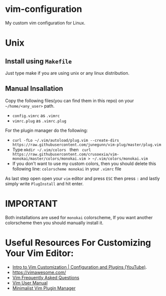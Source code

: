 # vim-configuration
My custom vim configuration for Linux.

# Unix 

## Install using ```Makefile```
Just type make if you are using unix or any linux distribution.

## Manual Insallation
Copy the following files(you can find them in this repo) on your ```~/home/<any_user>``` path.
* ```config.vimrc``` as ```.vimrc```
* ```vimrc.plug``` as ```.vimrc.plug```

For the plugin manager do the following:
* ```curl -fLo ~/.vim/autoload/plug.vim --create-dirs https://raw.githubusercontent.com/junegunn/vim-plug/master/plug.vim```
* Type ```mkdir ~/.vim/colors ``` then ``` curl https://raw.githubusercontent.com/crusoexia/vim-monokai/master/colors/monokai.vim > ~/.vim/colors/monokai.vim```
* If you don't want to use my custom colors, then you should delete this following line: ```colorscheme monokai``` in your ```.vimrc``` file

As last step open open your ```vim``` editor and press ```ESC``` then press ```:``` and lastly simply write ```PlugInstall``` and hit enter.


# IMPORTANT
Both installations are used for ```monokai``` colorscheme, If you want another colorscheme then you should manually install it.

# Useful Resources For Customizing Your Vim Editor:
* [Intro to Vim Customization | Configuration and Plugins (YouTube)](https://www.youtube.com/watch?v=zE0hno3vV9M).
* https://vimawesome.com/
* [Vim Frequently Asked Questions](http://vimdoc.sourceforge.net/htmldoc/vimfaq.html)
* [Vim User Manual](http://vimdoc.sourceforge.net/htmldoc/usr_toc.html)
* [Minimalist Vim Plugin Manager](https://github.com/junegunn/vim-plug)
